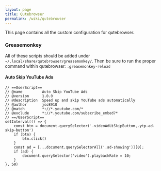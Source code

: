 ```yaml
---
layout: page
title: Qutebrowser
permalink: /wiki/qutebrowser
---
```


This page contains all the custom configuration for qutebrowser.

### Greasemonkey

All of these scripts should be added under `~/.local/share/qutebrowser/greasemonkey/`. Then be sure to run the proper command within qutebrowser: `:greasemonkey-reload`

#### Auto Skip YouTube Ads

    // ==UserScript==
    // @name         Auto Skip YouTube Ads 
    // @version      1.0.0
    // @description  Speed up and skip YouTube ads automatically 
    // @author       jso8910
    // @match        *://*.youtube.com/*
    // @exclude      *://*.youtube.com/subscribe_embed?*
    // ==/UserScript==
    setInterval(() => {
        const btn = document.querySelector('.videoAdUiSkipButton,.ytp-ad-skip-button')
        if (btn) {
            btn.click()
        }
        const ad = [...document.querySelectorAll('.ad-showing')][0];
        if (ad) {
            document.querySelector('video').playbackRate = 10;
        }
    }, 50)
